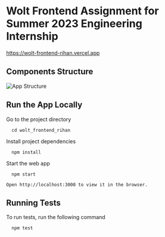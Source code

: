 # Wolt Frontend Assignment for Summer 2023 Engineering Internship

https://wolt-frontend-rihan.vercel.app 

## Components Structure

![App Structure](https://user-images.githubusercontent.com/90706137/214273769-64cfcdcd-80f5-48fa-b07b-68a8f322f62e.jpg)

## Run the App Locally

Go to the project directory

```
  cd wolt_frontend_rihan
```

Install project dependencies

```
  npm install
```

Start the web app

```
  npm start
```

```
Open http://localhost:3000 to view it in the browser.
```

## Running Tests

To run tests, run the following command

```
  npm test
```
